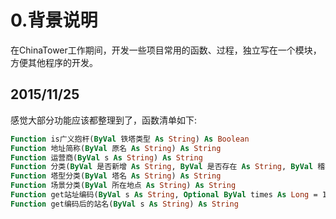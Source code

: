0.背景说明
====
在ChinaTower工作期间，开发一些项目常用的函数、过程，独立写在一个模块，方便其他程序的开发。


2015/11/25
----
感觉大部分功能应该都整理到了，函数清单如下:
```vb
Function is广义抱杆(ByVal 铁塔类型 As String) As Boolean
Function 地址简称(ByVal 原名 As String) As String
Function 运营商(ByVal s As String) As String
Function 分类(ByVal 是否新增 As String, ByVal 是否存在 As String, ByVal 稽核结果 As String) As String
Function 塔型分类(ByVal 塔名 As String) As String
Function 场景分类(ByVal 所在地点 As String) As String
Function get站址编码(ByVal s As String, Optional ByVal times As Long = 1, Optional ByVal 索引超出返回空值 As Boolean = False) As String
Function get编码后的站名(ByVal s As String) As String
```
